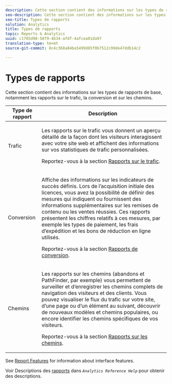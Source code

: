 ```yaml
---
description: Cette section contient des informations sur les types de rapports de base, notamment les rapports sur le trafic, la conversion et sur les chemins.
seo-description: Cette section contient des informations sur les types de rapports de base, notamment les rapports sur le trafic, la conversion et sur les chemins.
seo-title: Types de rapports
solution: Analytics
title: Types de rapports
topic: Reports & Analytics
uuid: c1705d98-58f9-4b34-afdf-4afcea01da97
translation-type: tm+mt
source-git-commit: 8c4c368a84ba5499d85f0b7512c99de47ddb14c2

---
```



# Types de rapports

Cette section contient des informations sur les types de rapports de base, notamment les rapports sur le trafic, la conversion et sur les chemins.

<table id="table_C167C2A2EA4742E9B14DA4F90C6FCEE2"> 
 <thead> 
  <tr> 
   <th colname="col1" class="entry"> Type de rapport </th> 
   <th colname="col2" class="entry"> Description </th> 
  </tr> 
 </thead>
 <tbody> 
  <tr> 
   <td colname="col1"> Trafic </td> 
   <td colname="col2"> <p>Les rapports sur le trafic vous donnent un aperçu détaillé de la façon dont les visiteurs interagissent avec votre site web et affichent des informations sur vos statistiques de trafic personnalisées. </p> <p>Reportez-vous à la section <a href="https://marketing.adobe.com/resources/help/en_US/reference/reports_traffic.html"  >Rapports sur le trafic</a>. </p> </td> 
  </tr> 
  <tr> 
   <td colname="col1"> Conversion </td> 
   <td colname="col2"> <p>Affiche des informations sur les indicateurs de succès définis. Lors de l’acquisition initiale des licences, vous avez la possibilité de définir des mesures qui indiquent ou fournissent des informations supplémentaires sur les remises de contenu ou les ventes réussies. Ces rapports présentent les chiffres relatifs à ces mesures, par exemple les types de paiement, les frais d’expédition et les bons de réduction en ligne utilisés. </p> <p>Reportez-vous à la section <a href="https://marketing.adobe.com/resources/help/en_US/reference/reports_conversion.html"  >Rapports de conversion</a>. </p> </td> 
  </tr> 
  <tr> 
   <td colname="col1"> Chemins </td> 
   <td colname="col2"> <p>Les rapports sur les chemins (abandons et PathFinder, par exemple) vous permettent de surveiller et d’enregistrer les chemins complets de navigation des visiteurs et des clients. Vous pouvez visualiser le flux du trafic sur votre site, d’une page ou d’un élément au suivant, découvrir de nouveaux modèles et chemins populaires, ou encore identifier les chemins spécifiques de vos visiteurs. </p> <p>Reportez-vous à la section <a href="https://marketing.adobe.com/resources/help/en_US/reference/reports_paths.html"  >Rapports sur les chemins</a>. </p> </td> 
  </tr> 
 </tbody> 
</table>

See [Report Features](/help/analyze/reports-analytics/overview/report-overview.md) for information about interface features.

Voir Descriptions des [rapports](https://marketing.adobe.com/resources/help/en_US/reference/reports_descriptions.html) dans *`Analytics Reference Help`* pour obtenir des descriptions.
